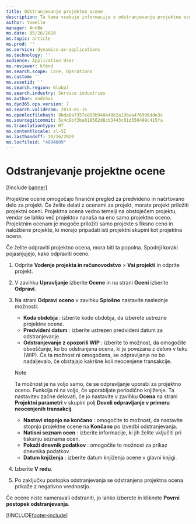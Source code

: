 ```yaml
---
title: Odstranjevanje projektne ocene
description: Ta tema vsebuje informacije o odstranjevanju projektne ocene, ko je ta končana.
author: Yowelle
manager: AnnBe
ms.date: 05/26/2020
ms.topic: article
ms.prod: ''
ms.service: dynamics-ax-applications
ms.technology: ''
audience: Application User
ms.reviewer: kfend
ms.search.scope: Core, Operations
ms.custom: ''
ms.assetid: ''
ms.search.region: Global
ms.search.industry: Service industries
ms.author: andchoi
ms.dyn365.ops.version: 7
ms.search.validFrom: 2019-01-15
ms.openlocfilehash: 8bda8a7357e883b948449b2a19bea476996dde3c
ms.sourcegitcommit: 5c4c9bf3ba018562d6cb3443c01d550489c415fa
ms.translationtype: HT
ms.contentlocale: sl-SI
ms.lasthandoff: 10/16/2020
ms.locfileid: "4084809"
---
```

# <a name="eliminate-a-project-estimate"></a>Odstranjevanje projektne ocene

[!include [banner](../includes/banner.md)]

Projektne ocene omogočajo finančni pregled za predvideno in načrtovano delo za projekt. Če želite delati z ocenami za projekt, morate projekt priložiti projektni oceni. Projektna ocena vedno temelji na obstoječem projektu, vendar se lahko več projektov nanaša na eno samo projektno oceno. Projektnim ocenam je mogoče priložiti samo projekte s fiksno ceno in naložbene projekte, ki morajo pripadati isti projektni skupini kot projektna ocena.

Če želite odpraviti projektno ocena, mora biti ta popolna. Spodnji koraki pojasnjujejo, kako odpraviti oceno.

1. Odprite **Vodenje projekta in računovodstvo** > **Vsi projekti** in odprite projekt. 
2. V zavihku **Upravljanje** izberite **Ocene** in na strani **Oceni** izberite **Odpravi**.
3. Na strani **Odpravi oceno** v zavihku **Splošno** nastavite naslednje možnosti:

   - **Koda obdobja** : izberite kodo obdobja, da izberete ustrezne projektne ocene. 
   - **Predvideni datum** : izberite ustrezen predvideni datum za odstranjevanje.
   - **Odstranjevanje z opozorili WIP** : izberite to možnost, da omogočite obveščanje, ko bo odstranjena ocena, ki je povezana z delom v teku (WIP). Če ta možnost ni omogočena, se odpravljanje ne bo nadaljevalo, če obstajajo kakršne koli neocenjene transakcije. 
   > [!NOTE]
   > Ta možnost je na voljo samo, če se odpravljanje uporabi za projektno oceno. Funkcija ni na voljo, če uporabljate periodično knjiženje. Ta nastavitev začne delovati, če jo nastavite v zavihku **Ocena** na strani **Projektni parametri** v skupini polj **Dovoli odpravljanje v primeru neocenjenih transakcij**.
   - **Nastavi stopnjo na končano** : omogočite to možnost, da nastavite stopnjo projektne ocene na **Končano** po izvedbi odstranjevanja.
   - **Natisni seznam ocen** : izberite informacije, ki jih želite vključiti pri tiskanju seznama ocen.
   - **Pokaži dnevnik podatkov** : omogočite to možnost za prikaz dnevnika podatkov.
   - **Datum knjiženja** : izberite datum knjiženja ocene v glavni knjigi.

4.  Izberite **V redu**.
5. Po zaključku postopka odstranjevanja se odstranjena projektna ocena prikaže z negativno vrednostjo. 

Če ocene niste nameravali odstraniti, jo lahko izberete in kliknete **Povrni postopek odstranjevanja**.   


[!INCLUDE[footer-include](../includes/footer-banner.md)]